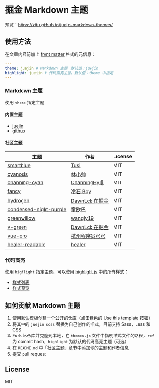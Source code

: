 # 掘金 Markdown 主题

预览：https://xitu.github.io/juejin-markdown-themes/

## 使用方法

在文章内容前加上 [front matter](https://jekyllrb.com/docs/front-matter/) 格式的元信息：

```yaml
---
theme: juejin # Markdown 主题，默认值：juejin
highlight: juejin # 代码高亮主题，默认值：theme 中指定
---

```

### Markdown 主题

使用 `theme` 指定主题

#### 内置主题

- [juejin](https://github.com/xitu/juejin-markdown-theme-default)
- [github](https://github.com/sindresorhus/github-markdown-css)

#### 社区主题

| 主题                                                                                | 作者                                                      | License |
| ----------------------------------------------------------------------------------- | --------------------------------------------------------- | ------- |
| [smartblue](https://github.com/cumt-robin/juejin-markdown-theme-smart-blue)         | [Tusi](https://juejin.im/user/2752832847753085)           | MIT     |
| [cyanosis](https://github.com/linxsbox/juejin-markdown-theme-cyanosis)              | [林小帅](https://juejin.im/user/3175045313873943)         | MIT     |
| [channing-cyan](https://github.com/ChanningHan/juejin-markdown-theme-channing-cyan) | [ChanningHyl🙌](https://juejin.im/user/2101921963839678)   | MIT     |
| [fancy](https://github.com/xrr2016/juejin-markdown-theme-fancy)                     | [冷石 Boy](https://juejin.im/user/835284564445415)        | MIT     |
| [hydrogen](https://github.com/DawnLck/juejin-markdown-theme-hydrogen)               | [DawnLck 在掘金](https://juejin.im/user/1028798614345032) | MIT     |
| [condensed-night-purple](https://github.com/Geekhyt/condensed-night-purple)         | [童欧巴](https://juejin.im/user/3491704662669469)         | MIT     |
| [greenwillow](https://github.com/wangly19/juejin-markdown-theme-greenwillow)        | [wangly19](https://juejin.im/user/4248168660735310)       | MIT     |
| [v-green](https://github.com/DawnLck/juejin-markdown-theme-v-green)                 | [DawnLck 在掘金](https://juejin.im/user/1028798614345032) | MIT     |
| [vue-pro](https://github.com/dunizb/juejin-markdown-themes)                         | [杭州程序员张张](https://juejin.cn/user/289926798645575)  | MIT     |
| [healer-readable](https://github.com/dunizb/juejin-markdown-theme-healer-readable)  | [healer](https://juejin.cn/user/1415826709689208)         | MIT     |

### 代码高亮

使用 `highlight` 指定主题，可以使用 [highlight.js](https://github.com/highlightjs/highlight.js) 中的所有样式：

- [样式列表](https://github.com/highlightjs/highlight.js/tree/master/src/styles)
- [样式预览](https://highlightjs.org/static/demo/)

## 如何贡献 Markdown 主题

1. 使用[默认模板](https://github.com/xitu/juejin-markdown-theme-default)创建一个公开的仓库（点击绿色的 Use this template 按钮）
2. 将其中的 `juejin.scss` 替换为自己创作的样式，目前支持 Sass，Less 和 CSS
3. Fork 此仓库并克隆到本地，在 `themes.js` 文件中指明样式文件的路径，`ref` 为 commit hash，`highlight` 为默认的代码高亮主题（可选）
4. 在 `README.md` 中「社区主题」章节中添加你的主题和作者信息
5. 提交 pull request

## License

MIT

